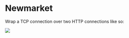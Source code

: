 Newmarket
=========

Wrap a TCP connection over two HTTP connections like so:

![](http://i.imgur.com/V1kKCb1.png)

